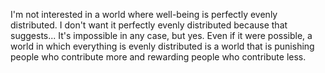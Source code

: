  I'm not interested in a world where well-being is perfectly evenly distributed. I don't want it perfectly evenly distributed because that suggests... It's impossible in any case, but yes. Even if it were possible, a world in which everything is evenly distributed is a world that is punishing people who contribute more and rewarding people who contribute less.